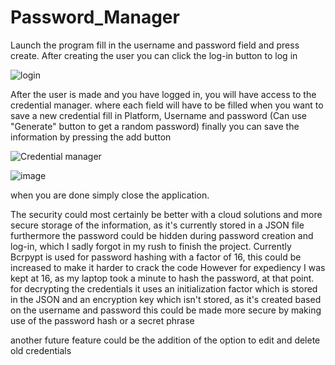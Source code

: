 # Password_Manager
Launch the program
fill in the username and password field and press create.
After creating the user you can click the log-in button to log in

![login](https://github.com/JesperHLund/Password_Manager/assets/26818544/14107fdb-a895-41a3-99ff-8a4f3f9c25be)

After the user is made and you have logged in, you will have access to the credential manager.
where each field will have to be filled when you want to save a new credential
fill in Platform, Username and password (Can use "Generate" button to get a random password)
finally you can save the information by pressing the add button


![Credential manager](https://github.com/JesperHLund/Password_Manager/assets/26818544/138f91e4-6ef1-4ce5-97d6-8b612a7a1aa3)

![image](https://github.com/JesperHLund/Password_Manager/assets/26818544/9b28dd1e-6d24-4aad-b73f-82466a2b30a9)


when you are done simply close the application.

The security could most certainly be better with a cloud solutions and more secure storage of the information, as it's currently stored in a JSON file
furthermore the password could be hidden during password creation and log-in, which I sadly forgot in my rush to finish the project.
Currently Bcrpypt is used for password hashing with a factor of 16, this could be increased to make it harder to crack the code
However for expediency I was kept at 16, as my laptop took a minute to hash the password, at that point.
for decrypting the credentials it uses an initialization factor which is stored in the JSON and an encryption key which isn't stored, as it's created based on the username and password
this could be made more secure by making use of the password hash or a secret phrase

another future feature could be the addition of the option to edit and delete old credentials
